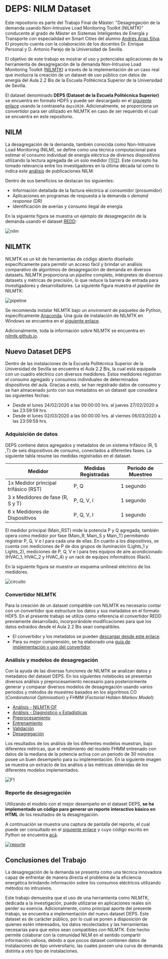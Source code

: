 # DEPS: NILM Dataset
Este repositorio es parte del Trabajo Final de Máster: "Desagregación de la demanda usando Non-Intrusive Load Monitoring Toolkit (NILMTK)” conducente al grado de Máster en Sistemas Inteligentes de Energía y Transporte con especialidad en Smart Cities del alumno [Andrés Arias Silva](https://www.linkedin.com/in/ariassilva/). El proyecto cuenta con la colaboración de los docentes Dr. Enrique Personal y D. Antonio Parejo de la Universidad de Sevilla.

El objetivo de este trabajo es mostrar el uso y potenciales aplicaciones de la herramienta de desagregación de la demanda Non-Intrusive Load Monitoring Toolkit ([NILMTK](http://nilmtk.github.io/)) a través de la implementación de un caso real que involucra la creación de un dataset de uso público con datos de energía del Aula 2.2 Bis de la Escuela Politécnica Superior de la Universidad de Sevilla.

El dataset denominado **DEPS (Dataset de la Escuela Politécnica Superior)** se encuentra en formato HDF5 y puede ser descargado en el [siguiente enlace](https://uses0-my.sharepoint.com/:u:/g/personal/andarisil_alum_us_es/EdPESThCSWVBndyDSF3mZK0Bakg8at57w4fPSFnusSbGlw?e=7mo7RT) usando la contraseña `deps2020`. Adicionalmente, se proporciona un convertidor para ser utilizado en NILMTK en caso de ser requerido el cual se encuentra en este repositorio.

## NILM

La desagregación de la demanda, también conocida como Non-Intrusive Load Monitoring (NILM), se define como una técnica computacional para estimar el consumo individual de energía eléctrica de diversos dispositivos utilizando la lectura agregada de un solo medidor [[1]](https://ieeexplore.ieee.org/document/192069?section=abstract)[[2]](https://spiral.imperial.ac.uk/handle/10044/1/49452).  Este concepto ha tomado relevancia entre los investigadores en la última década tal como lo indica este [análisis](https://github.com/AriasSilva/DEPS_NILM_Dataset/blob/master/notebooks/Publicaciones/Publicaciones.ipynb) de publicaciones NILM:

Dentro de sus beneficios se destacan los siguientes:

- Información detallada de la factura eléctrica al consumidor (prosumidor)
- Aplicaciones en programas de respuesta a la demanda o *demand response* (DR) 
- Identificación de averías y consumo ilegal de energía

En la siguiente figura se muestra un ejemplo de desagregación de la demanda usando el dataset [REDD](http://redd.csail.mit.edu/):

![nilm](/imagenes/nilm.svg)

## NILMTK

NILMTK es un kit de herramientas de código abierto diseñado específicamente para permitir un acceso fácil y brindar un análisis comparativo de algoritmos de desagregación de demanda en diversos datasets. NILMTK proporciona un *pipeline* completo, intérpretes de diversos datasets y métricas de precisión, lo que reduce la barrera de entrada para investigadores y desarrolladores. La siguiente figura muestra el *pipeline* de NILMTK:

![pipeline](/imagenes/pipeline.svg)

Se recomienda instalar NILMTK bajo un *enviroment* de paquetes de Python, específicamente [Anaconda](https://www.anaconda.com/distribution/). Una guía de instalación de NILMTK en Windows se encuentra en el [siguiente enlace](https://github.com/nilmtk/nilmtk/blob/master/docs/manual/user_guide/install_user.md). 

Adicionalmente, toda la información sobre NILMTK se encuentra en [nilmtk.github.io](http://nilmtk.github.io/).

## Nuevo Dataset DEPS

Dentro de las instalaciones de la Escuela Politécnica Superior de la Universidad de Sevilla se encuentra el Aula 2.2 Bis, la cual está equipada con un cuadro eléctrico con diversos medidores. Estos medidores registran el consumo agregado y consumos individuales de determinados dispositivos del aula. Gracias a esto, se han registrado datos de consumo y se han almacenado junto con sus metadatos en un dataset que considera las siguientes fechas:

- Desde el lunes 24/02/2020 a las 00:00:00 hrs. al jueves 27/02/2020 a las 23:59:59 hrs.
- Desde el lunes 02/03/2020 a las 00:00:00 hrs. al viernes 06/03/2020 a las 23:59:59 hrs.

### Adquisición de datos

DEPS contiene datos agregados y metadatos de un sistema trifásico (R, S ,T) de seis dispositivos de consumo, conectados a diferentes fases. La siguiente tabla resume las medidas registradas en el dataset.

| Medidor                              | Medidas Registradas | Periodo de Muestreo |
| ------------------------------------ | ------------------- | ------------------- |
| 1x Medidor principal trifásico (RST) | P, Q                | 1 segundo           |
| 3 x Medidores de fase (R, S y T)     | P, Q, V, I          | 1 segundo           |
| 6 x Medidores de Dispositivos        | P, Q, V, I          | 1 segundo           |

El medidor principal (Main_RST) mide la potencia P y Q agregada, también opera como medidor por fase (Main_R, Main_S y Main_T) permitiendo registrar P, Q, V e I para cada una de ellas. En cuanto a los dispositivos, se cuenta con mediciones de P de dos grupos de iluminación (Lights_1 y Lights_2), mediciones de P, Q, V e I para tres equipos de aire acondicionado (HVAC_1, HVAC_2 y HVAC_4) y un rack de equipos informáticos (Rack). 

En la siguiente figura se muestra un esquema unilineal eléctrico de los medidores.

![circuito](/imagenes/circuito.svg)

### Convertidor NILMTK

Para la creación de un dataset compatible con NILMTK es necesario contar con un convertidor que estructure los datos y sus metadatos en el formato HDF5. En el presente trabajo se utiliza como referencia el convertidor REDD previamente desarrollado, incorporándole modificaciones para que los datos extraídos desde el Aula 2.2 Bis sean compatibles.

- El convertidor y los metadatos se pueden [descargar desde este enlace](https://downgit.github.io/#/home?url=https://github.com/AndresAriasSilva/DEPS_NILM_Dataset/tree/master/nilmtk_converter/deps).
- Para su mejor comprensión, se ha elaborado una [guía de implementación y uso del convertidor](https://github.com/AriasSilva/DEPS_NILM_Dataset/tree/master/nilmtk_converter)

### Análisis y modelos de desagregación 

Con la ayuda de las diversas funciones de NILMTK se analizan datos y metadatos del dataset DEPS. En los siguientes notebooks se presentan diversos análisis y preprocesamiento necesario para posteriormente generar y comparar diversos modelos de desagregación usando varios periodos y métodos de muestreo basados en los algoritmos CO (*Combinatorial Optimisation*) y FHMM (*Factorial Hidden Markov Model*):

- [Análisis - NILMTK-DF](https://github.com/AriasSilva/DEPS_NILM_Dataset/blob/master/notebooks/1.An%C3%A1lisis%20-%20NILMTK-DF.ipynb)
- [Análisis - Diagnóstico y Estadísticas](https://github.com/AriasSilva/DEPS_NILM_Dataset/blob/master/notebooks/2.An%C3%A1lisis%20-%20Diagn%C3%B3stico%20y%20Estad%C3%ADsticas.ipynb)
- [Preprocesamiento](https://github.com/AriasSilva/DEPS_NILM_Dataset/blob/master/notebooks/3.Preprocesamiento.ipynb)
- [Entrenamiento](https://github.com/AriasSilva/DEPS_NILM_Dataset/blob/master/notebooks/4.Entrenamiento.ipynb)
- [Validación](https://github.com/AriasSilva/DEPS_NILM_Dataset/blob/master/notebooks/5.Validaci%C3%B3n.ipynb)
- [Desagregación](https://github.com/AriasSilva/DEPS_NILM_Dataset/blob/master/notebooks/6.Desagregaci%C3%B3n.ipynb)

Los resultados de los análisis de los diferentes modelos muestran, bajo diferentes métricas, que el rendimiento del modelo FHMM entrenado con datos de la mediana de la potencia activa con un periodo de 30 minutos posee un buen desempeño para su implementación. En la siguiente imagen se muestra un extracto de los análisis a las métricas obtenidas de los diferentes modelos implementados.

![F1](/imagenes/FEAC.svg)

### Reporte de desagregación

Utilizando el modelo con el mejor desempeño en el dataset DEPS, **se ha implementado un código para generar un reporte interactivo básico en HTML** de los resultados de la desagregación. 

A continuación se muestra una captura de pantalla del reporte, el cual puede ser consultado en el [siguiente enlace](https://ariassilva.github.io/DEPS_NILM_Dataset/reporte/report.html) y cuyo código escrito en Python se encuentra [acá](/reporte/create_report.py).

[![reporte](/imagenes/reporte.png)](https://ariassilva.github.io/DEPS_NILM_Dataset/reporte/report.html)

## Conclusiones del Trabajo

La desagregación de la demanda se presenta como una técnica innovadora capaz de enfrentar de manera directa el problema de la eficiencia energética brindando información sobre los consumos eléctricos utilizando métodos no intrusivos.

Este trabajo demuestra que el uso de una herramienta como NILMTK, dedicada a la investigación, puede utilizarse en aplicaciones reales sin perder su esencia. Adicionalmente, como principal aporte del presente trabajo, se encuentra a implementación del nuevo dataset DEPS. Este dataset es de carácter público, por lo cual se ponen a disposición de quienes estén interesados,  los datos recolectados y las herramientas necesarias para que estos sean compatibles con NILMTK. Este hecho permite colaborar con la comunidad NILM en el sentido compartir información valiosa, debido a que pocos dataset contienen datos de instalaciones de tipo universitario, las cuales poseen una curva de demanda distinta a otro tipo de instalaciones. 